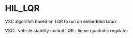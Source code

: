 # HIL_LQR

VSC algorithm based on LQR to run on embedded Linux

VSC - vehicle stability control
LQR - linear quadratic regulator
